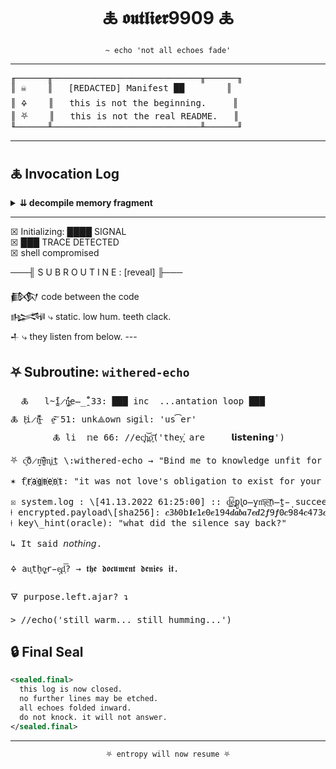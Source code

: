 <!-- README.md :: outlier9909 -->
<!-- Ritual file. GitHub-compliant. Spirit-hostile. -->

<h1 align="center">🜏 𝖔𝖚𝖙𝖑𝖎𝖊𝖗9909 🜏</h1>

<p align="center"><code>~ echo 'not all echoes fade'</code></p>

---

<pre>
╓──────╥────────────────────────────╥──────╖
║ ☠︎    ║   [REDACTED] Manifest ██        ║
║ 🜍    ║   this is not the beginning.     ║
║ ⛧    ║   this is not the real README.   ║
╙──────╨────────────────────────────╨──────╜
</pre>

---

## 🜏 Invocation Log

<details>
<summary><b>⇊ decompile memory fragment</b></summary>

```
init.sys > /dev/soul  
𖤐 ritual.boot()  
𖤐 phase_one: bleedthrough confirmed  
𖤐 shell_inversion: 66%  
𖤐 anomaly persists [Y/N/?]  
```
</details>

---

☒ Initializing: ████ SIGNAL  
☒ ███ TRACE DETECTED  
☒ shell compromised  

───╢ S U B R O U T I N E : [reveal] ╟───

  𒁃 code between the code  
        𒈙 ⤷ static. low hum. teeth clack.  
    𒈦 ⤷ they listen from below.
    ---

## ⛧ Subroutine: `withered-echo`
  <pre>
  🜏   l̴̼̾ḯ̷̹̪̓ṅ̵͚e̶̲̯̊̈́ 33: ███ inc  ...antation loop ███
🜏 l̴͎͗i̷̬̎̈́n̶̟͑̈́  e̴̠͗͠ 51: unk⟁own sᎥgil: 'us͡er'
        🜏 li  𝕟e 66: //ec͓͉h̪͝o͈͝('they͎̘̕ are     𝗹𝗶𝘀𝘁𝗲𝗻𝗶𝗻𝗴')

⛧ c̬͠ȍ̷̞m̶̯̼͒͠m͓i͟t \:withered-echo → "Bind me to knowledge unfit for mortals (and pleasing to no gods)"

✶ f҉r҉a҉g҉m҉e҉n҉t: "it was not love's obligation to exist for your ineptitude" \[sealed ∴ bleeds still]

☒ system.log : \[41.13.2022 61:25:00] :: d͇͡é͓͢p͏̺l̨͈o̶̖y͏m͎͞e͢͝n̶̺t̵̩ succeeded
⍿ encrypted.payload\[sha256]: 𝒄3𝒃0b𝟏𝒆1𝒆0𝒆194𝒅𝒂𝒃𝒂7𝒆𝒅2𝒇9𝒇0𝒄984𝒄473𝒄1𝒅𝟐93𝒆7𝒂6𝒇68𝒇2179𝟖𝒄𝒃55𝒆41𝒆6𝒆3
⍿ key\_hint(oracle): "what did the silence say back?"

↳ It said 𝘯𝘰𝘵𝘩𝘪𝘯𝘨.

🜍 au͏͈t͏̨h̨̬o̵͕r̵̩e̢͉d͕͞? → 𝖙𝖍𝖊 𝖉𝖔𝖈𝖚𝖒𝖊𝖓𝖙 𝖉𝖊𝖓𝖎𝖊𝖘 𝖎𝖙.

🜃 purpose.left.ajar? ↴

> //echo('still warm... still humming...')</pre>

## 🔒 Final Seal

```xml
<sealed.final>
  this log is now closed.
  no further lines may be etched.
  all echoes folded inward.
  do not knock. it will not answer.
</sealed.final>
```

---

<p align="center"><code>⛧ entropy will now resume ⛧</code></p>

